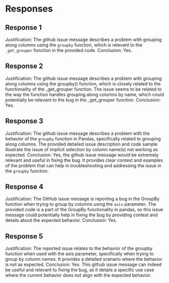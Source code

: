 # Responses
## Response 1
Justification: The github issue message describes a problem with grouping along columns using the `groupby` function, which is relevant to the `_get_grouper` function in the provided code.
Conclusion: Yes.

## Response 2
Justification: The github issue message describes a problem with grouping along columns using the groupby() function, which is closely related to the functionality of the _get_grouper function. The issue seems to be related to the way the function handles grouping along columns by name, which could potentially be relevant to the bug in the _get_grouper function.
Conclusion: Yes.

## Response 3
Justification: The github issue message describes a problem with the behavior of the `groupby` function in Pandas, specifically related to grouping along columns. The provided detailed issue description and code sample illustrate the issue of implicit selection by column name(s) not working as expected.
Conclusion: Yes, the github issue message would be extremely relevant and useful in fixing the bug. It provides clear context and examples of the problem that can help in troubleshooting and addressing the issue in the `groupby` function.

## Response 4
Justification: The GitHub issue message is reporting a bug in the GroupBy function when trying to group by columns using the `axis` parameter. The provided code is a part of the GroupBy functionality in pandas, so this issue message could potentially help in fixing the bug by providing context and details about the expected behavior.
Conclusion: Yes.

## Response 5
Justification: The reported issue relates to the behavior of the groupby function when used with the axis parameter, specifically when trying to group by column names. It provides a detailed scenario where the behavior is not as expected.
Conclusion: Yes. This github issue message can indeed be useful and relevant to fixing the bug, as it details a specific use case where the current behavior does not align with the expected behavior.

